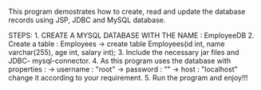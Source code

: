 This program demostrates how to create, read and update the database records using JSP, JDBC and MySQL database.

STEPS:
      1. CREATE A MYSQL DATABASE WITH THE NAME : EmployeeDB
      2. Create a table : Employees 
        -> create table Employees(id int, name varchar(255), age int, salary int);
      3. Include the necessary jar files and JDBC- mysql-connector.
      4. As this program uses the database with properties : 
        -> username : "root" -> password : "" 
        -> host : "localhost" 
      change it according to your requirement.
      5. Run the program and enjoy!!!
